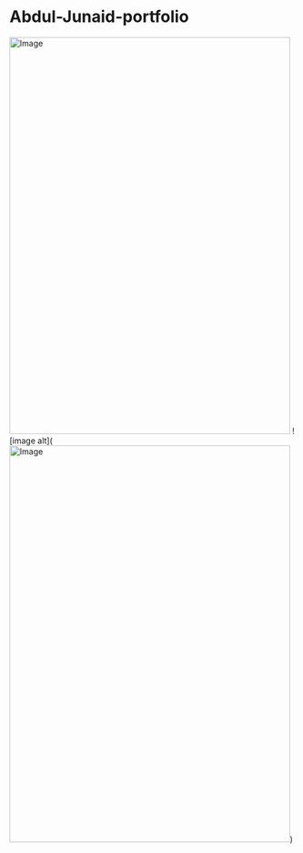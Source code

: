 # Abdul-Junaid-portfolio
<img width="493" height="696" alt="Image" src="https://github.com/user-attachments/assets/98dca6af-69f6-4e39-b699-efed47b6608a" />
![image alt](<img width="493" height="696" alt="Image" src="https://github.com/user-attachments/assets/98dca6af-69f6-4e39-b699-efed47b6608a" />)
